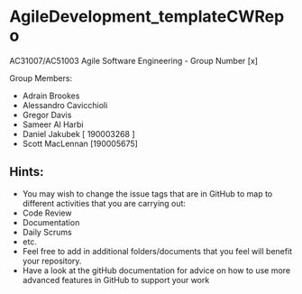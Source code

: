 # AgileDevelopment_templateCWRepo
AC31007/AC51003 Agile Software Engineering - Group Number [x]

Group Members:
- Adrain Brookes 
- Alessandro Cavicchioli 
- Gregor Davis 
- Sameer Al Harbi
- Daniel Jakubek   [ 190003268 ]
- Scott MacLennan [190005675]

## Hints:
- You may wish to change the issue tags that are in GitHub to map to different activities that you are carrying out:
 - Code Review
 - Documentation
 - Daily Scrums
 - etc.
- Feel free to add in additional folders/documents that you feel will benefit your repository.
- Have a look at the gitHub documentation for advice on how to use more advanced features in GitHub to support your work

